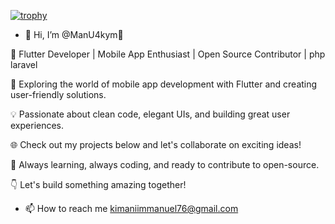 [![trophy](https://github-profile-trophy.vercel.app/?username=ManU4kym)](https://github.com/ryo-ma/github-profile-trophy)
- 👋 Hi, I’m @ManU4kym👋 

🚀 Flutter Developer | Mobile App Enthusiast | Open Source Contributor | php laravel

🌟 Exploring the world of mobile app development with Flutter and creating user-friendly solutions.

💡 Passionate about clean code, elegant UIs, and building great user experiences.

🌐 Check out my projects below and let's collaborate on exciting  ideas!

🌱 Always learning, always coding, and ready to contribute to open-source.

👇 Let's build something amazing together!

- 📫 How to reach me kimaniimmanuel76@gmail.com


